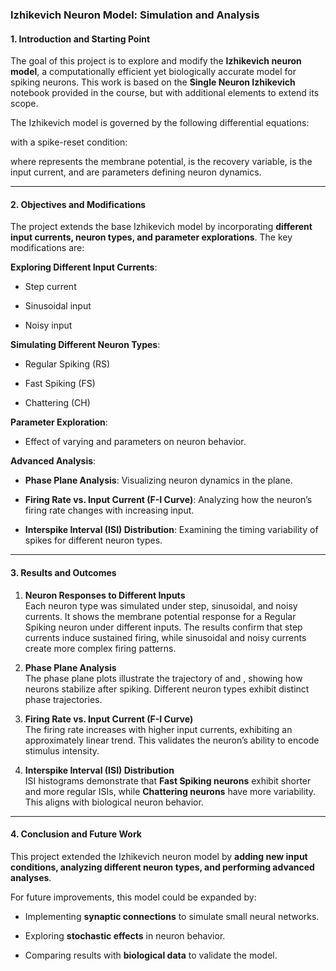 
### **Izhikevich Neuron Model: Simulation and Analysis**

#### **1. Introduction and Starting Point**

The goal of this project is to explore and modify the **Izhikevich neuron model**, a computationally efficient yet biologically accurate model for spiking neurons. This work is based on the **Single Neuron Izhikevich** notebook provided in the course, but with additional elements to extend its scope.

The Izhikevich model is governed by the following differential equations:

with a spike-reset condition:

where represents the membrane potential, is the recovery variable, is the input current, and are parameters defining neuron dynamics.

----------

#### **2. Objectives and Modifications**

The project extends the base Izhikevich model by incorporating **different input currents, neuron types, and parameter explorations**. The key modifications are:

 **Exploring Different Input Currents**:

-   Step current
    
-   Sinusoidal input
    
-   Noisy input
    

 **Simulating Different Neuron Types**:

-   Regular Spiking (RS)
    
-   Fast Spiking (FS)
    
-   Chattering (CH)
    

 **Parameter Exploration**:

-   Effect of varying and parameters on neuron behavior.
    

 **Advanced Analysis**:

-   **Phase Plane Analysis**: Visualizing neuron dynamics in the plane.
    
-   **Firing Rate vs. Input Current (F-I Curve)**: Analyzing how the neuron’s firing rate changes with increasing input.
    
-   **Interspike Interval (ISI) Distribution**: Examining the timing variability of spikes for different neuron types.
    

----------

#### **3. Results and Outcomes**

1. **Neuron Responses to Different Inputs**  
Each neuron type was simulated under step, sinusoidal, and noisy currents. It shows the membrane potential response for a Regular Spiking neuron under different inputs. The results confirm that step currents induce sustained firing, while sinusoidal and noisy currents create more complex firing patterns.

2. **Phase Plane Analysis**  
The phase plane plots illustrate the trajectory of and , showing how neurons stabilize after spiking. Different neuron types exhibit distinct phase trajectories.

3. **Firing Rate vs. Input Current (F-I Curve)**  
The firing rate increases with higher input currents, exhibiting an approximately linear trend. This validates the neuron’s ability to encode stimulus intensity.

4. **Interspike Interval (ISI) Distribution**  
ISI histograms demonstrate that **Fast Spiking neurons** exhibit shorter and more regular ISIs, while **Chattering neurons** have more variability. This aligns with biological neuron behavior.

----------

#### **4. Conclusion and Future Work**

This project extended the Izhikevich neuron model by **adding new input conditions, analyzing different neuron types, and performing advanced analyses**. 

For future improvements, this model could be expanded by:

-   Implementing **synaptic connections** to simulate small neural networks.
    
-   Exploring **stochastic effects** in neuron behavior.
    
-   Comparing results with **biological data** to validate the model.
    